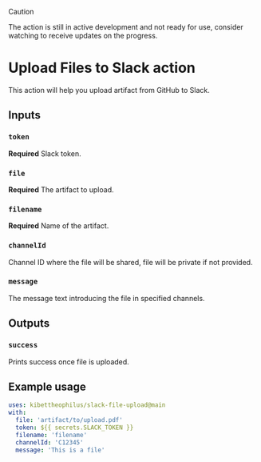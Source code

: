 > [!Caution]
> The action is still in active development and not ready for use, consider watching to receive updates on the progress.

# Upload Files to Slack action

This action will help you upload artifact from GitHub to Slack.

## Inputs

### `token`

**Required** Slack token.

### `file`

**Required** The artifact to upload.

### `filename`

**Required** Name of the artifact.

### `channelId`

Channel ID where the file will be shared, file will be private if not provided.

### `message`

The message text introducing the file in specified channels.

## Outputs

### `success`

Prints success once file is uploaded.

## Example usage

```yaml
uses: kibettheophilus/slack-file-upload@main
with:
  file: 'artifact/to/upload.pdf'
  token: ${{ secrets.SLACK_TOKEN }}
  filename: 'filename'
  channelId: 'C12345'
  message: 'This is a file'
```
